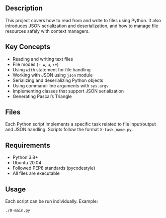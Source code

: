 
## Description
This project covers how to read from and write to files using Python. It also introduces JSON serialization and deserialization, and how to manage file resources safely with context managers.

## Key Concepts
- Reading and writing text files
- File modes (`r`, `w`, `a`, `r+`)
- Using `with` statement for file handling
- Working with JSON using `json` module
- Serializing and deserializing Python objects
- Using command-line arguments with `sys.argv`
- Implementing classes that support JSON serialization
- Generating Pascal’s Triangle

## Files
Each Python script implements a specific task related to file input/output and JSON handling. Scripts follow the format `X-task_name.py`.

## Requirements
- Python 3.8+
- Ubuntu 20.04
- Followed PEP8 standards (pycodestyle)
- All files are executable

## Usage
Each script can be run individually. Example:
```bash
./0-main.py
